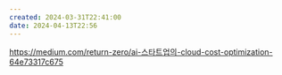 ```yaml
---
created: 2024-03-31T22:41:00
date: 2024-04-13T22:56
---
```

https://medium.com/return-zero/ai-스타트업의-cloud-cost-optimization-64e73317c675